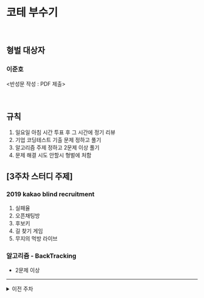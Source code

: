 # 코테 부수기
<br>

## 형벌 대상자
### 이준호
<반성문 작성 : PDF 제출>

<br>

## 규칙
1. 일요일 아침 시간 투표 후 그 시간에 정기 리뷰
2. 기업 코딩테스트 기출 문제 정하고 풀기
3. 알고리즘 주제 정하고 2문제 이상 풀기
4. 문제 해결 시도 안할시 형벌에 처함

## [3주차 스터디 주제]
### 2019 kakao blind recruitment
1. 실패율
2. 오픈채팅방
3. 후보키
4. 길 찾기 게임
5. 무지의 먹방 라이브

### 알고리즘 - BackTracking
- 2문제 이상

---
<details>
  <summary>이전 주차</summary>
  
  ## [1주차 스터디 주제]
  ### 2018 kakao blind recruitment
  1. 다트 게임 
  2. 캐시 
  3. 프렌즈4블록 
  4. 추석 트래픽 
  
  ### 알고리즘 - Trie
  - 2문제 이상
  
</br>

  ## [2주차 스터디 주제]
  ### 2018 kakao blind recruitment
  1. [3차] 압축
  2. [3차] 파일명 정렬
  3. [3차] 방금그곡
  4. [1차] 셔틀버스
  5. [3차] 자동완성

  ### 알고리즘 - Union Find (Disjoint Set)
  - 2문제 이상
</details>
